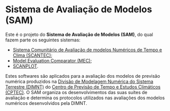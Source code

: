 # Sistema de Avaliação de Modelos (SAM)

Este é o projeto do **Sistema de Avaliação de Modelos (SAM)**, do qual fazem parte os seguintes sistemas:

* [Sistema Comunitário de Avaliação de modelos Numéricos de Tempo e Clima (SCANTEC)](https://github.com/gam-dimnt/gam-scantec);
* [Model Evaluation Comparator (MEC)](https://github.com/gam-dimnt/gam-mec);
* [SCANPLOT](https://github.com/gam-dimnt/gam-scanplot).
 
Estes softwares são aplicados para a avaliação dos modelos de previsão numérica produzidos na [Divisão de Modelagem Numérica do Sistema Terrestre (DIMNT)](https://www3.cptec.inpe.br/dimnt/) do [Centro de Previsão de Tempo e Estudos Climáticos (CPTEC)](https://www.cptec.inpe.br/). O SAM organiza os desenvolvimentos das suas suítes de avaliação e determina os protocolos utilizados nas avaliações dos modelos numéricos desenvolvidos pela DIMNT.
